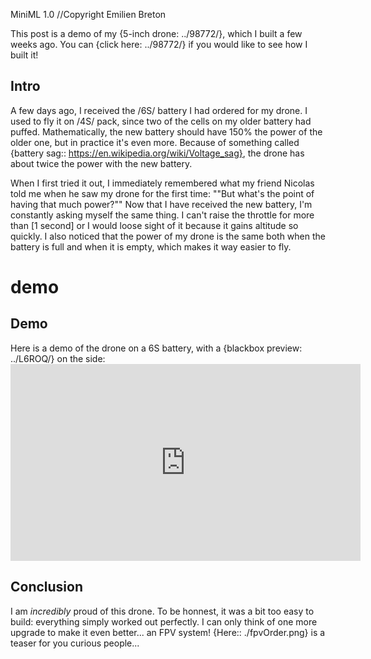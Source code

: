 MiniML 1.0
//Copyright Emilien Breton

This post is a demo of my {5-inch drone: ../98772/}, which I built a few weeks ago. You can {click here: ../98772/} if you would like to see how I built it!

Intro
-----

A few days ago, I received the /6S/ battery I had ordered for my drone. I used to fly it on /4S/ pack, since two of the cells on my older battery had puffed. Mathematically, the new battery should have 150% the power of the older one, but in practice it's even more. Because of something called {battery sag:: https://en.wikipedia.org/wiki/Voltage_sag}, the drone has about twice the power with the new battery.

When I first tried it out, I immediately remembered what my friend Nicolas told me when he saw my drone for the first time:
	""But what's the point of having that much power?""
Now that I have received the new battery, I'm constantly asking myself the same thing. I can't raise the throttle for more than [1 second] or I would loose sight of it because it gains altitude so quickly. I also noticed that the power of my drone is the same both when the battery is full and when it is empty, which makes it way easier to fly.


# demo
Demo
----

Here is a demo of the drone on a 6S battery, with a {blackbox preview: ../L6ROQ/} on the side:
	<iframe width="560" height="315" src="https:\/\/www.youtube.com\/embed\/mtHC_svNsn8" frameborder="0" allow="accelerometer; autoplay; clipboard-write; encrypted-media; gyroscope; picture-in-picture" allowfullscreen></iframe>

Conclusion
----------

I am *incredibly* proud of this drone. To be honnest, it was a bit too easy to build: everything simply worked out perfectly. I can only think of one more upgrade to make it even better... an FPV system! {Here:: ./fpvOrder.png} is a teaser for you curious people...
